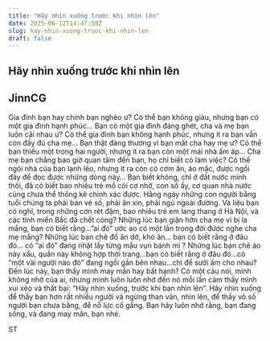 ```yaml
---
title: "Hãy nhìn xuống trước khi nhìn lên"
date: 2025-06-12T14:47:58Z
slug: hay-nhin-xuong-truoc-khi-nhin-len
draft: false
---
```


## Hãy nhìn xuống trước khi nhìn lên

## JinnCG

Gia đình bạn hay chính bạn nghèo ư?
Có thể bạn không giàu, nhưng bạn có một gia đình hạnh phúc…
Bạn có một gia đình đáng ghét, cha và mẹ bạn luôn cãi nhau ư?
Có thể gia đình bạn không hạnh phúc, nhưng ít ra bạn vẫn còn đầy đủ cha mẹ…
Bạn thật đáng thương vì bạn mất cha hay mẹ ư?
Có thể bạn thiếu một trong hai người, nhưng ít ra bạn còn một mái nhà ấm áp…
Cha mẹ bạn chẳng bao giờ quan tâm đến bạn, họ chỉ biết có làm việc?
Có thể ngôi nhà của bạn lạnh lẽo, nhưng ít ra còn có cơm ăn, áo mặc, được ngồi đây để đọc được những dòng này…
Bạn biết không, chỉ ở đất nước mình thôi, đã có biết bao nhiêu trẻ mồ côi cơ nhỡ, con số ấy, cơ quan nhà nước cũng chưa thể thống kê chính xác được. Hằng ngày những con người bằng tuổi chúng ta phải bán vé số, phải ăn xin, phải ngủ ngoài đường. Và liệu bạn có nghĩ, trong những cơn rét đậm, bao nhiêu trẻ em lang thang ở Hà Nội, và các tỉnh miền Bắc đã chết cóng?
Những lúc bạn giận hờn cha mẹ vì bị la mắng, bạn có biết rằng…”ai đó” ước ao có một lần trong đời được nghe cha mẹ mắng?
Những lúc bạn chê đồ ăn dở, khó ăn… bạn có biết rằng ở đâu đó… có “ai đó” đang nhặt lấy từng mẩu vụn bánh mì ?
Những lúc bạn chê áo này xấu, quần này không hợp thời trang…bạn có biết rằng ở đâu đó…có “một vài người nào đó” đang ngồi gần bên nhau…chỉ để sưởi ấm cho nhau?
Đến lúc này, bạn thấy mình may mắn hay bất hạnh? Có một câu nói, mình không nhớ của ai, nhưng mình luôn luôn nhớ đến nó mỗi lần cảm thấy mình xui xẻo và thất bại: “Hãy nhìn xuống, trước khi bạn nhìn lên”.
Hãy nhìn xuống để thấy bạn hơn rất nhiều người và ngừng than vãn, nhìn lên, để thấy vô số người bạn chưa bằng, để nỗ lực cố gắng. Bạn hãy luôn nhớ rằng, bạn đang sống, và đang may mắn, bạn nhé.
 
 ST